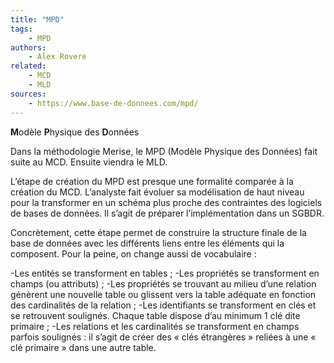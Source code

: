 ```yaml
---
title: "MPD"
tags:
    - MPD
authors:
    - Alex Rovere
related:
    - MCD
    - MLD
sources:
    - https://www.base-de-donnees.com/mpd/
---
```


**M**odèle **P**hysique des **D**onnées

Dans la méthodologie Merise, le MPD (Modèle Physique des Données) fait suite au MCD. Ensuite viendra le MLD.

L’étape de création du MPD est presque une formalité comparée à la création du MCD. L’analyste fait évoluer sa modélisation de haut niveau pour la transformer en un schéma plus proche des contraintes des logiciels de bases de données. Il s’agit de préparer l’implémentation dans un SGBDR.

Concrètement, cette étape permet de construire la structure finale de la base de données avec les différents liens entre les éléments qui la composent. Pour la peine, on change aussi de vocabulaire :

-Les entités se transforment en tables ;
-Les propriétés se transforment en champs (ou attributs) ;
-Les propriétés se trouvant au milieu d’une relation génèrent une nouvelle table ou glissent vers la table adéquate en fonction des cardinalités de la relation ;
-Les identifiants se transforment en clés et se retrouvent soulignés. Chaque table dispose d’au minimum 1 clé dite primaire ;
-Les relations et les cardinalités se transforment en champs parfois soulignés : il s’agit de créer des « clés étrangères » reliées à une « clé primaire » dans une autre table.

